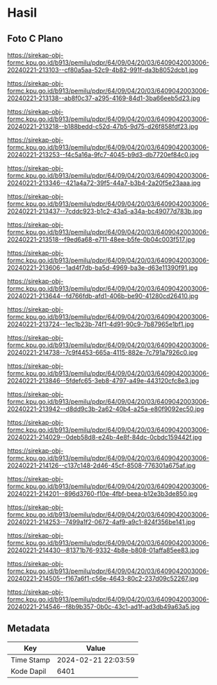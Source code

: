 # Hasil

## Foto C Plano

https://sirekap-obj-formc.kpu.go.id/b913/pemilu/pdpr/64/09/04/20/03/6409042003006-20240221-213103--cf80a5aa-52c9-4b82-991f-da3b8052dcb1.jpg

https://sirekap-obj-formc.kpu.go.id/b913/pemilu/pdpr/64/09/04/20/03/6409042003006-20240221-213138--ab8f0c37-a295-4169-84d1-3ba66eeb5d23.jpg

https://sirekap-obj-formc.kpu.go.id/b913/pemilu/pdpr/64/09/04/20/03/6409042003006-20240221-213218--b188bedd-c52d-47b5-9d75-d26f858fdf23.jpg

https://sirekap-obj-formc.kpu.go.id/b913/pemilu/pdpr/64/09/04/20/03/6409042003006-20240221-213253--f4c5a16a-9fc7-4045-b9d3-db7720ef84c0.jpg

https://sirekap-obj-formc.kpu.go.id/b913/pemilu/pdpr/64/09/04/20/03/6409042003006-20240221-213346--421a4a72-39f5-44a7-b3b4-2a20f5e23aaa.jpg

https://sirekap-obj-formc.kpu.go.id/b913/pemilu/pdpr/64/09/04/20/03/6409042003006-20240221-213437--7cddc923-b1c2-43a5-a34a-bc49077d783b.jpg

https://sirekap-obj-formc.kpu.go.id/b913/pemilu/pdpr/64/09/04/20/03/6409042003006-20240221-213518--f9ed6a68-e711-48ee-b5fe-0b04c003f517.jpg

https://sirekap-obj-formc.kpu.go.id/b913/pemilu/pdpr/64/09/04/20/03/6409042003006-20240221-213606--1ad4f7db-ba5d-4969-ba3e-d63e11390f91.jpg

https://sirekap-obj-formc.kpu.go.id/b913/pemilu/pdpr/64/09/04/20/03/6409042003006-20240221-213644--fd766fdb-afd1-406b-be90-41280cd26410.jpg

https://sirekap-obj-formc.kpu.go.id/b913/pemilu/pdpr/64/09/04/20/03/6409042003006-20240221-213724--1ec1b23b-74f1-4d91-90c9-7b87965e1bf1.jpg

https://sirekap-obj-formc.kpu.go.id/b913/pemilu/pdpr/64/09/04/20/03/6409042003006-20240221-214738--7c9f4453-665a-4115-882e-7c791a7926c0.jpg

https://sirekap-obj-formc.kpu.go.id/b913/pemilu/pdpr/64/09/04/20/03/6409042003006-20240221-213846--5fdefc65-3eb8-4797-a49e-443120cfc8e3.jpg

https://sirekap-obj-formc.kpu.go.id/b913/pemilu/pdpr/64/09/04/20/03/6409042003006-20240221-213942--d8dd9c3b-2a62-40b4-a25a-e80f9092ec50.jpg

https://sirekap-obj-formc.kpu.go.id/b913/pemilu/pdpr/64/09/04/20/03/6409042003006-20240221-214029--0deb58d8-e24b-4e8f-84dc-0cbdc159442f.jpg

https://sirekap-obj-formc.kpu.go.id/b913/pemilu/pdpr/64/09/04/20/03/6409042003006-20240221-214126--c137c148-2d46-45cf-8508-776301a675af.jpg

https://sirekap-obj-formc.kpu.go.id/b913/pemilu/pdpr/64/09/04/20/03/6409042003006-20240221-214201--896d3760-f10e-4fbf-beea-b12e3b3de850.jpg

https://sirekap-obj-formc.kpu.go.id/b913/pemilu/pdpr/64/09/04/20/03/6409042003006-20240221-214253--7499a1f2-0672-4af9-a9c1-824f356be141.jpg

https://sirekap-obj-formc.kpu.go.id/b913/pemilu/pdpr/64/09/04/20/03/6409042003006-20240221-214430--81371b76-9332-4b8e-b808-01affa85ee83.jpg

https://sirekap-obj-formc.kpu.go.id/b913/pemilu/pdpr/64/09/04/20/03/6409042003006-20240221-214505--f167a6f1-c56e-4643-80c2-237d09c52267.jpg

https://sirekap-obj-formc.kpu.go.id/b913/pemilu/pdpr/64/09/04/20/03/6409042003006-20240221-214546--f8b9b357-0b0c-43c1-ad1f-ad3db49a63a5.jpg


## Metadata

| Key        | Value               |
| ---------- | ------------------- |
| Time Stamp | 2024-02-21 22:03:59 |
| Kode Dapil | 6401                |



